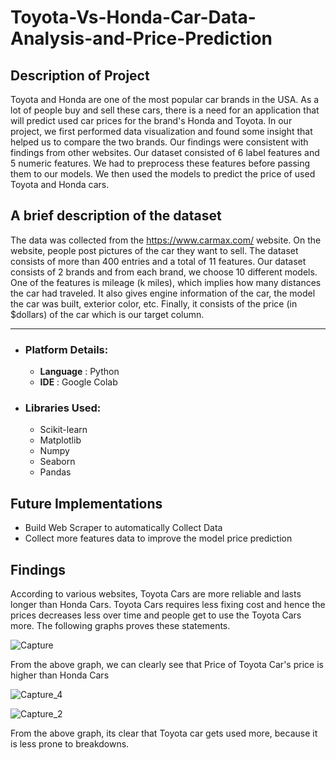 # Toyota-Vs-Honda-Car-Data-Analysis-and-Price-Prediction

Description of Project
------------

Toyota and Honda are one of the most popular car brands in the USA. As a lot of people buy and sell these cars, there is a need for an application that will predict used car
prices for the brand's Honda and Toyota. In our project, we first performed data visualization and found some insight that helped us to compare the two brands. Our findings were consistent with findings from other websites.
Our dataset consisted of 6 label features and 5 numeric features. We had to preprocess these features before passing them to our models. We then used the models to predict
the price of used Toyota and Honda cars.

A brief description of the dataset
------------

The data was collected from the https://www.carmax.com/ website. On the website, people post pictures
of the car they want to sell. The dataset consists of more than 400 entries and a total of
11 features. Our dataset consists of 2 brands and from each brand, we choose 10
different models. One of the features is mileage (k miles), which implies how many
distances the car had traveled. It also gives engine information of the car, the model the
car was built, exterior color, etc. Finally, it consists of the price (in $dollars) of the car
which is our target column.


------------

- ### Platform Details: 

  * **Language** : Python
  * **IDE** : Google Colab

- ### Libraries Used: 

  * Scikit-learn
  * Matplotlib
  * Numpy
  * Seaborn 
  * Pandas
  


Future Implementations
---------------

- Build Web Scraper to automatically Collect Data
- Collect more features data to improve the model price prediction


## Findings 

According to various websites, Toyota Cars are more reliable and lasts longer than Honda Cars. Toyota Cars requires less fixing cost and hence the prices decreases less over time and people get to use the Toyota Cars more. 
The following graphs proves these statements. 

![Capture](https://user-images.githubusercontent.com/46398353/197501624-93cd6c6a-c524-4f57-9aa7-b1334c0638af.PNG)

From the above graph, we can clearly see that Price of Toyota Car's price is higher than Honda Cars


![Capture_4](https://user-images.githubusercontent.com/46398353/197501750-356e5d55-5819-481a-a1c9-53a8c0be90f5.PNG)

![Capture_2](https://user-images.githubusercontent.com/46398353/197501735-ec57e2a7-4b03-4934-80e3-97ba1ca6ef96.PNG)

From the above graph, its clear that Toyota car gets used more, because it is less prone to breakdowns. 











